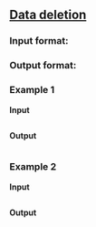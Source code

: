 ## [Data deletion](../../../solutions/6.3/63_j.py)



### Input format:



### Output format:



### Example 1

__Input__
```plaintext

```

__Output__
```plaintext

```

### Example 2

__Input__
```plaintext

```

__Output__
```plaintext

```